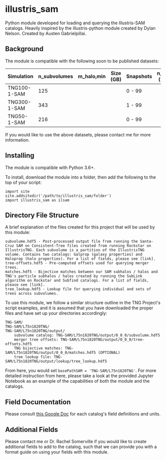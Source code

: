 # illustris_sam
Python module developed for loading and querying the Illustris-SAM catalogs. Heavily inspired by the illustris-python module created by Dylan Nelson. Created by Austen Gabrielpillai. 

## Background
The module is compatible with the following soon to be published datasets: 

| Simulation   | n_subvolumes | m_halo,min | Size (GB) | Snapshots | n_halos (z = 0) | n_subhalos (z = 0)| 
|       ---    | ---          | ---        | ---       | ---       | ---             | ---               | 
| TNG100-1-SAM | 125          |            |           | 0 - 99    |                 |                   |
| TNG300-1-SAM | 343          |            |           | 1 - 99    |                 |                   |
| TNG50-1-SAM  | 216          |            |           | 0 - 99    |                 |                   |  


If you would like to use the above datasets, please contact me for more information.

## Installing 
The module is compatible with Python 3.6+. 

To install, download the module into a folder, then add the following to the top of your script:

```
import site
site.addsitedir('/path/to/illustris_sam/folder')
import illustris_sam as ilsam 
```


## Directory File Structure 
A brief explanation of the files created for this project that will be used by this module:
 
	subvolume.hdf5 - Post-processed output file from running the Santa-Cruz SAM on Consistent-Tree files created from running Rockstar on IllustrisTNG. Each subvolume is a partition of the IllustrisTNG volume. Contains two catalogs: Galprop (galaxy properties) and Haloprop (halo properties). For a list of fields, please see [link].
	tree-offsets.hdf5 - Pre-computed offsets used for querying merger trees. 
	matches.hdf5 - Bijective matches between our SAM subhalos / halos and TNG's particle subhalos / halos created by running the SubLink algorithm on Rockstar and Subfind catalogs. For a list of fields, please see [link].  
	tree_lookup.hdf5 - Lookup file for querying individual and sets of trees across subvolumes. 
	
To use this module, we follow a similar structure outline in the TNG Project's script examples, and it is assumed that you have downloaded the proper files and have set up your directories accordingly: 

``` 
TNG-SAM/
TNG-SAM/L75n1820TNG/
TNG-SAM/L75n1820TNG/output/
	subvolume catalog: TNG-SAM/L75n1820TNG/output/0_0_0/subvolume.hdf5
	merger tree offsets: TNG-SAM/L75n1820TNG/output/0_0_0/tree-offsets.hdf5
	TNG bijective matches: TNG-SAM/L75n1820TNG/output/0_0_0/matches.hdf5 (OPTIONAL)
	tree lookup file: TNG-SAM/L75n1820TNG/output/lookup/tree_lookup.hdf5
```
	 
From here, you would set ```basePathSAM = 'TNG-SAM/L75n1820TNG'```. For more detailed instruction from here, please take a look at the provided Jupyter Notebook as an example of the capabilities of both the module and the catalogs. 

## Field Documentation
Please consult [this Google Doc](https://drive.google.com/file/d/1cQGgqp6F-Y9RyYe6Z0Mn1E52np0UHGFk/view?usp=sharing "TNG SAM HDF5 Fields") for each catalog's field definitions and units.

## Additional Fields
Please contact me or Dr. Rachel Somerville if you would like to create additional fields to add to the catalog, such that we can provide you with a format guide on using your fields with this module.
